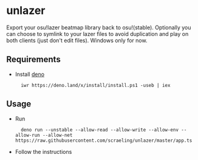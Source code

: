 unlazer
=======

Export your osu!lazer beatmap library back to osu!(stable).
Optionally you can choose to symlink to your lazer files to avoid duplication and play on both clients (just don't edit files).
Windows only for now.

## Requirements

- Install [deno](https://deno.land/)

        iwr https://deno.land/x/install/install.ps1 -useb | iex

## Usage

- Run

        deno run --unstable --allow-read --allow-write --allow-env --allow-run --allow-net https://raw.githubusercontent.com/scraeling/unlazer/master/app.ts

- Follow the instructions